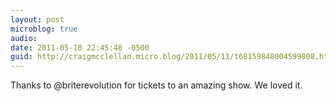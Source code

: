 ```yaml
---
layout: post
microblog: true
audio: 
date: 2011-05-10 22:45:48 -0500
guid: http://craigmcclellan.micro.blog/2011/05/11/t68159848004599808.html
---
```

Thanks to @briterevolution for tickets to an amazing show. We loved it.
